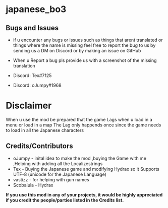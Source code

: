 # japanese_bo3

## Bugs and Issues

* if u encounter any bugs or issues such as things that arent translated or things where the name is missing feel free to report the bug to us
    by sending us a DM on Discord or by making an issue on GitHub
* When u Report a bug pls provide us with a screenshot of the missing translation

* Discord: Tex#7125
* Discord: oJumpy#1968

# Disclaimer
When u use the mod be prepared that the game Lags when u load in a menu or load in a map
The Lag only happends once since the game needs to load in all the Japanese characters

## Credits/Contributors

* oJumpy - inital idea to make the mod ,buying the Game with me ,Helping with adding all the Localizestrings
* Tex - Buying the Japanese game and modifying Hydrax so it Supports UTF-8 (unicode for the Japanese Language)
* vastizz - for helping with gun names
* Scobalula - Hydrax


**If you use this mod in any of your projects, it would be highly appreciated if you credit the people/parties listed in the Credits list.**